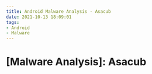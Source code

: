 ```yaml
---
title: Android Malware Analysis - Asacub
date: 2021-10-13 18:09:01
tags:
- Android
- Malware
---
```


# [Malware Analysis]: Asacub
